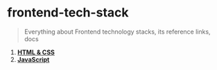 # frontend-tech-stack

> Everything about Frontend technology stacks, its reference links, docs

1. **[HTML & CSS](./html&css/htmlcssReadme.md)**
2. **[JavaScript](./javascript/jsReadme.md)**
